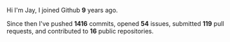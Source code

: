Hi I'm Jay, I joined Github **9** years ago.

Since then I've pushed **1416** commits, opened **54** issues, submitted **119** pull requests, and contributed to **16** public repositories.
